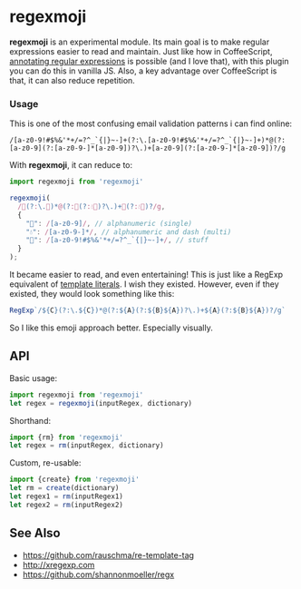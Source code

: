 # regexmoji
**regexmoji** is an experimental module. Its main goal is to make regular expressions easier to read and maintain. 
Just like how in CoffeeScript, [annotating regular expressions](http://coffeescript.org/#regexes) is possible (and I love that), with this plugin you can do this in vanilla JS. Also, a key advantage over CoffeeScript is that, it can also reduce repetition.

### Usage 
This is one of the most confusing email validation patterns i can find online:

```
/[a-z0-9!#$%&'*+/=?^_`{|}~-]+(?:\.[a-z0-9!#$%&'*+/=?^_`{|}~-]+)*@(?:[a-z0-9](?:[a-z0-9-]*[a-z0-9])?\.)+[a-z0-9](?:[a-z0-9-]*[a-z0-9])?/g
```

With **regexmoji**, it can reduce to:
```js
import regexmoji from 'regexmoji'

regexmoji(
  /💜(?:\.💜)*@(?:💚(?:💧💚)?\.)+💚(?:💧💚)?/g,
  {
    "💚": /[a-z0-9]/, // alphanumeric (single)
    "💧": /[a-z0-9-]*/, // alphanumeric and dash (multi)
    "💜": /[a-z0-9!#$%&'*+/=?^_`{|}~-]+/, // stuff
  }
);
```

It became easier to read, and even entertaining! This is just like a RegExp equivalent of [template literals](https://developer.mozilla.org/en-US/docs/Web/JavaScript/Reference/Template_literals). I wish they existed. However, even if they existed, they would look something like this:
```js
RegExp`/${C}(?:\.${C})*@(?:${A}(?:${B}${A})?\.)+${A}(?:${B}${A})?/g`
```
So I like this emoji approach better. Especially visually.

## API
Basic usage:
```js
import regexmoji from 'regexmoji'
let regex = regexmoji(inputRegex, dictionary)
```
Shorthand:
```js
import {rm} from 'regexmoji'
let regex = rm(inputRegex, dictionary)
```
Custom, re-usable:
```js
import {create} from 'regexmoji'
let rm = create(dictionary)
let regex1 = rm(inputRegex1)
let regex2 = rm(inputRegex2)
```

## See Also

- https://github.com/rauschma/re-template-tag
- http://xregexp.com
- https://github.com/shannonmoeller/regx
